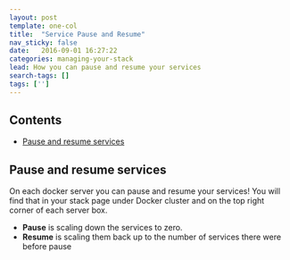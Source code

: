 ```yaml
---
layout: post
template: one-col
title:  "Service Pause and Resume"
nav_sticky: false
date:   2016-09-01 16:27:22
categories: managing-your-stack
lead: How you can pause and resume your services
search-tags: []
tags: ['']
---
```


<h2>Contents</h2>
<ul class="page-toc">
  <li>
    <a href="#pause_resume">Pause and resume services</a>
  </li>   
</ul>

<h2 id="pause_resume">Pause and resume services</h2>

On each docker server you can pause and resume your services! You will find that in your stack page under Docker cluster and on the top right corner of each server box.

* **Pause** is scaling down the services to zero.
* **Resume** is scaling them back up to the number of services there were before pause